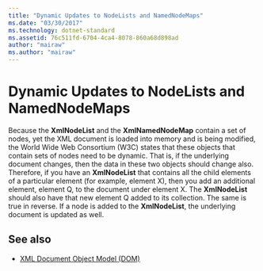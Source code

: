 ```yaml
---
title: "Dynamic Updates to NodeLists and NamedNodeMaps"
ms.date: "03/30/2017"
ms.technology: dotnet-standard
ms.assetid: 76c511fd-6704-4ca4-8078-860a68d898ad
author: "mairaw"
ms.author: "mairaw"
---
```

# Dynamic Updates to NodeLists and NamedNodeMaps
Because the **XmlNodeList** and the **XmlNamedNodeMap** contain a set of nodes, yet the XML document is loaded into memory and is being modified, the World Wide Web Consortium (W3C) states that these objects that contain sets of nodes need to be dynamic. That is, if the underlying document changes, then the data in these two objects should change also. Therefore, if you have an **XmlNodeList** that contains all the child elements of a particular element (for example, element X), then you add an additional element, element Q, to the document under element X. The **XmlNodeList** should also have that new element Q added to its collection. The same is true in reverse. If a node is added to the **XmlNodeList**, the underlying document is updated as well.  
  
## See also

- [XML Document Object Model (DOM)](../../../../docs/standard/data/xml/xml-document-object-model-dom.md)

